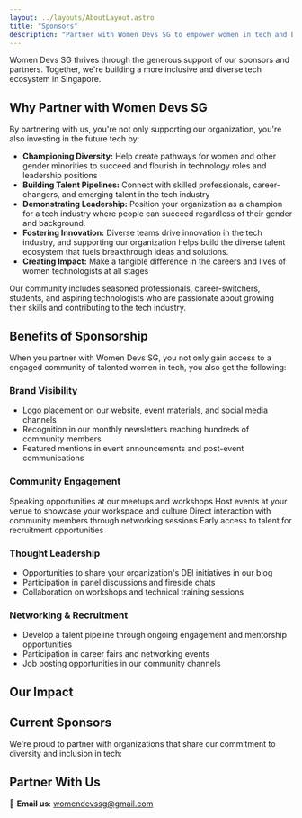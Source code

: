 ```yaml
---
layout: ../layouts/AboutLayout.astro
title: "Sponsors"
description: "Partner with Women Devs SG to empower women in tech and build a more inclusive tech community in Singapore."
---
```


Women Devs SG thrives through the generous support of our sponsors and partners. Together, we're building a more inclusive and diverse tech ecosystem in Singapore.

## Why Partner with Women Devs SG

By partnering with us, you're not only supporting our organization, you're also investing in the future tech by:

- **Championing Diversity:** Help create pathways for women and other gender minorities to succeed and flourish in technology roles and leadership positions
- **Building Talent Pipelines:** Connect with skilled professionals, career-changers, and emerging talent in the tech industry
- **Demonstrating Leadership:** Position your organization as a champion for a tech industry where people can succeed regardless of their gender and background. 
- **Fostering Innovation:** Diverse teams drive innovation in the tech industry, and supporting our organization helps build the diverse talent ecosystem that fuels breakthrough ideas and solutions. 
- **Creating Impact:** Make a tangible difference in the careers and lives of women technologists at all stages

Our community includes seasoned professionals, career-switchers, students, and aspiring technologists who are passionate about growing their skills and contributing to the tech industry.

## Benefits of Sponsorship

When you partner with Women Devs SG, you not only gain access to a engaged community of talented women in tech, you also get the following:

### Brand Visibility

- Logo placement on our website, event materials, and social media channels
- Recognition in our monthly newsletters reaching hundreds of community members
- Featured mentions in event announcements and post-event communications

### Community Engagement

Speaking opportunities at our meetups and workshops
Host events at your venue to showcase your workspace and culture
Direct interaction with community members through networking sessions
Early access to talent for recruitment opportunities

### Thought Leadership

- Opportunities to share your organization's DEI initiatives in our blog
- Participation in panel discussions and fireside chats
- Collaboration on workshops and technical training sessions

### Networking & Recruitment

- Develop a talent pipeline through ongoing engagement and mentorship opportunities
- Participation in career fairs and networking events
- Job posting opportunities in our community channels

## Our Impact

<!-- Add carousel/image gallery component here -->
<!-- Example implementation: -->
<!-- 
<div class="sponsors-carousel">
  <img src="/assets/social-mockup-1.jpg" alt="Women Devs SG event highlight" />
  <img src="/assets/social-mockup-2.jpg" alt="Community networking session" />
  <img src="/assets/social-mockup-3.jpg" alt="Workshop in action" />
</div>
-->

## Current Sponsors

We're proud to partner with organizations that share our commitment to diversity and inclusion in tech:
<!-- Add sponsor logos in a grid layout -->
<!-- Example implementation: -->
<!--
<div class="sponsor-grid">
  <div class="sponsor-logo">
    <img src="/assets/sponsors/sponsor-1.png" alt="Sponsor Name" />
  </div>
  <div class="sponsor-logo">
    <img src="/assets/sponsors/sponsor-2.png" alt="Sponsor Name" />
  </div>
  <div class="sponsor-logo">
    <img src="/assets/sponsors/sponsor-3.png" alt="Sponsor Name" />
  </div>
</div>
-->

## Partner With Us

📧 **Email us**: [womendevssg@gmail.com](mailto:womendevssg@gmail.com?subject=Sponsorship%20Inquiry)